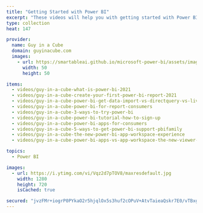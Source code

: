 ```yaml
---
title: "Getting Started with Power BI"
excerpt: "These videos will help you with getting started with Power BI. From Power BI Desktop to the Power BI service and items in between, this is a great way to get started."
type: collection
heat: 147

provider:
  name: Guy in a Cube
  domain: guyinacube.com
  images:
    - url: https://smartableai.github.io/microsoft-power-bi/assets/images/organizations/guyinacube.com-50x50.jpg
      width: 50
      height: 50

items:
  - videos/guy-in-a-cube-what-is-power-bi-2021
  - videos/guy-in-a-cube-create-your-first-power-bi-report-2021
  - videos/guy-in-a-cube-power-bi-get-data-import-vs-directquery-vs-live-2021
  - videos/guy-in-a-cube-power-bi-for-report-consumers
  - videos/guy-in-a-cube-3-ways-to-try-power-bi
  - videos/guy-in-a-cube-power-bi-tutorial-how-to-sign-up
  - videos/guy-in-a-cube-power-bi-apps-for-consumers
  - videos/guy-in-a-cube-5-ways-to-get-power-bi-support-pbifamily
  - videos/guy-in-a-cube-the-new-power-bi-app-workspace-experience
  - videos/guy-in-a-cube-power-bi-apps-vs-app-workspace-the-new-viewer-role

topics:
  - Power BI

images:
  - url: https://i.ytimg.com/vi/Vqz2d7pTOV8/maxresdefault.jpg
    width: 1280
    height: 720
    isCached: true

secured: "jvzFMr+iogrP0PYkaO2r5hjqlOx5s3huf2cOPuV+AtvTaieaQskr7E0/vTBxg1PKHJXG3l5jj9cw79njCQU2LVKpJ/L24zgFTUABT6D7AYG1JWzL1IFmTJZtwqUeT+Fe3Bxj54GketRSgsA5spnxh4Az6N1ERd0AOdUAcmAdKbCdwlpclcbLAirxjj6v4l8vd/DItIyV0z/LiWkYUthrK5T3WHoxvzoUwyAgmHDtML6EOtGjbsRJOQ14TLq6GKqgpjJWpOAFg/yrakdaGWRpqPdOUbfGYMJotDqXsTUP94QC2SRAR7mU3xaE+iU8tG5k1dM6FbHiLo+LCu2o+zWaXw==;zomyPMsZGt3+7xBW+zPxrQ=="
---
```


